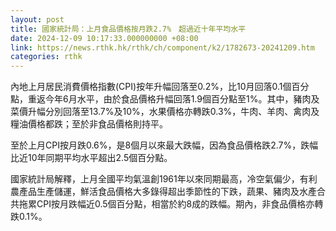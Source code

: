```yaml
---
layout: post
title: 國家統計局：上月食品價格按月跌2.7%　超過近十年平均水平
date: 2024-12-09 10:17:33.000000000 +08:00
link: https://news.rthk.hk/rthk/ch/component/k2/1782673-20241209.htm
categories: rthk
---
```


內地上月居民消費價格指數(CPI)按年升幅回落至0.2%，比10月回落0.1個百分點，重返今年6月水平，由於食品價格升幅回落1.9個百分點至1%。其中，豬肉及菜價升幅分別回落至13.7%及10%，水果價格亦轉跌0.3%，牛肉、羊肉、禽肉及糧油價格都跌；至於非食品價格則持平。

至於上月CPI按月跌0.6%，是8個月以來最大跌幅，因為食品價格跌2.7%，跌幅比近10年同期平均水平超出2.5個百分點。

國家統計局解釋，上月全國平均氣溫創1961年以來同期最高，冷空氣偏少，有利農產品生產儲運，鮮活食品價格大多錄得超出季節性的下跌，蔬果、豬肉及水產合共拖累CPI按月跌幅近0.5個百分點，相當於約8成的跌幅。期內，非食品價格亦轉跌0.1%。
